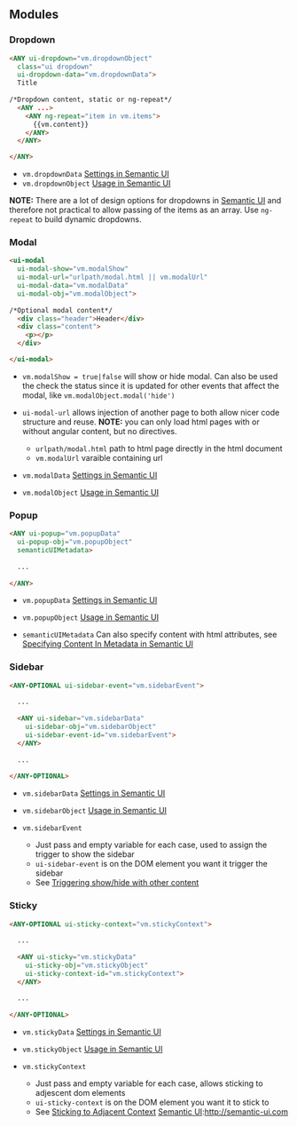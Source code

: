 ## Modules

### Dropdown

```html
<ANY ui-dropdown="vm.dropdownObject" 
  class="ui dropdown" 
  ui-dropdown-data="vm.dropdownData">
  Title
  
/*Dropdown content, static or ng-repeat*/  
  <ANY ...>
    <ANY ng-repeat="item in vm.items">
      {{vm.content}}
    </ANY>  
  </ANY>  

</ANY>
```
- `vm.dropdownData` [Settings in Semantic UI](http://semantic-ui.com/modules/dropdown.html#/settings) 
-  `vm.dropdownObject` [Usage in Semantic UI](http://semantic-ui.com/modules/dropdown.html#behavior)

**NOTE:** There are a lot of design options for dropdowns in [Semantic UI] and therefore not practical to allow passing of the items as an array. Use `ng-repeat` to build dynamic dropdowns.

### Modal

```html
<ui-modal 
  ui-modal-show="vm.modalShow"
  ui-modal-url="urlpath/modal.html || vm.modalUrl"
  ui-modal-data="vm.modalData"
  ui-modal-obj="vm.modalObject">
  
/*Optional modal content*/  
  <div class="header">Header</div>
  <div class="content">
    <p></p>
  </div>  

</ui-modal>
```

- `vm.modalShow = true|false` will show or hide modal. Can also be used the check the status since it is updated for other events that affect the modal, like `vm.modalObject.modal('hide')`

- `ui-modal-url` allows injection of another page to both allow nicer code structure and reuse. **NOTE:** you can only load html pages with or without angular content, but no directives.
  - `urlpath/modal.html` path to html page directly in the html document
  - `vm.modalUrl` varaible containing url

- `vm.modalData` [Settings in Semantic UI](http://semantic-ui.com/modules/modal.html#/settings) 

-  `vm.modalObject` [Usage in Semantic UI](http://semantic-ui.com/modules/modal.html#behavior)


### Popup

```html
<ANY ui-popup="vm.popupData" 
  ui-popup-obj="vm.popupObject"
  semanticUIMetadata>
  
  ...
  
</ANY>
```
- `vm.popupData` [Settings in Semantic UI](http://semantic-ui.com/modules/popup.html#/settings) 

-  `vm.popupObject` [Usage in Semantic UI](http://semantic-ui.com/modules/popup.html#behavior)

- `semanticUIMetadata` Can also specify content with html attributes, see [Specifying Content In Metadata in Semantic UI](http://semantic-ui.com/modules/popup.html#specifying-content-in-metadata)

### Sidebar

```html
<ANY-OPTIONAL ui-sidebar-event="vm.sidebarEvent"> 
  
  ...
  
  <ANY ui-sidebar="vm.sidebarData" 
    ui-sidebar-obj="vm.sidebarObject"
    ui-sidebar-event-id="vm.sidebarEvent">
  </ANY>
  
  ...
  
</ANY-OPTIONAL>

```

- `vm.sidebarData` [Settings in Semantic UI](http://semantic-ui.com/modules/sidebar.html#/settings) 

-  `vm.sidebarObject` [Usage in Semantic UI](http://semantic-ui.com/modules/sidebar.html#behavior)

- `vm.sidebarEvent` 
  - Just pass and empty variable for each case, used to assign the trigger to show the sidebar
  - `ui-sidebar-event` is on the DOM element you want it trigger the sidebar
  - See [Triggering show/hide with other content](http://semantic-ui.com/modules/sidebar.html#triggering-showhide-with-other-content)

[Semantic UI]:http://semantic-ui.com

### Sticky

```html
<ANY-OPTIONAL ui-sticky-context="vm.stickyContext"> 
  
  ...
  
  <ANY ui-sticky="vm.stickyData" 
    ui-sticky-obj="vm.stickyObject"
    ui-sticky-context-id="vm.stickyContext">
  </ANY>
  
  ...
  
</ANY-OPTIONAL>

```

- `vm.stickyData` [Settings in Semantic UI](http://semantic-ui.com/modules/sticky.html#/settings) 

-  `vm.stickyObject` [Usage in Semantic UI](http://semantic-ui.com/modules/sticky.html#refreshing-cached-values)

- `vm.stickyContext` 
  - Just pass and empty variable for each case, allows sticking to adjescent dom elements
  - `ui-sticky-context` is on the DOM element you want it to stick to
  - See [Sticking to Adjacent Context](http://semantic-ui.com/modules/sticky.html#sticking-to-adjacent-context)
[Semantic UI]:http://semantic-ui.com

